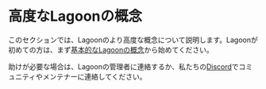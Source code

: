 # 高度なLagoonの概念

このセクションでは、Lagoonのより高度な概念について説明します。Lagoonが初めての方は、まず[基本的なLagoonの概念](../concepts-basics/index.md)から始めてください。

助けが必要な場合は、Lagoonの管理者に連絡するか、私たちの[Discord](../community/discord.md)でコミュニティやメンテナーに連絡してください。
